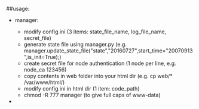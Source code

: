 ##usage:
* manager:
	* modify config.ini (3 items: state_file_name, log_file_name, secret_file)
	* generate state file using manager.py (e.g. manager.update_state_file("state","20160727",start_time="20070913",is_init=True);)
	* create secret file for node authentication (1 node per line, e.g. node_ca 123456)
	* copy contents in web folder into your html dir (e.g. cp web/\* /var/www/html/)
	* modify config.ini in html dir (1 item: code_path)
	* chmod -R 777 manager (to give full caps of www-data)

* 

